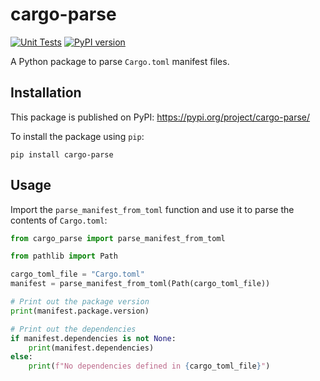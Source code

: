 # cargo-parse

[![Unit Tests](https://github.com/Deca-Technologies/cargo-parse/actions/workflows/unit_test.yml/badge.svg?branch=main)](https://github.com/Deca-Technologies/cargo-parse/actions/workflows/unit_test.yml)
[![PyPI version](https://badge.fury.io/py/cargo-parse.svg)](https://badge.fury.io/py/cargo-parse)


A Python package to parse `Cargo.toml` manifest files.

## Installation

This package is published on PyPI: https://pypi.org/project/cargo-parse/

To install the package using `pip`:

```shell
pip install cargo-parse
```

## Usage

Import the `parse_manifest_from_toml` function and use it to parse the contents of `Cargo.toml`:


```python
from cargo_parse import parse_manifest_from_toml

from pathlib import Path

cargo_toml_file = "Cargo.toml"
manifest = parse_manifest_from_toml(Path(cargo_toml_file))

# Print out the package version
print(manifest.package.version)

# Print out the dependencies
if manifest.dependencies is not None:
    print(manifest.dependencies)
else:
    print(f"No dependencies defined in {cargo_toml_file}")
```
